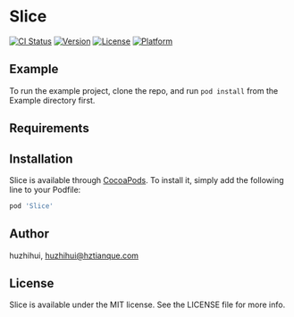 # Slice

[![CI Status](https://img.shields.io/travis/huzhihui/Slice.svg?style=flat)](https://travis-ci.org/huzhihui/Slice)
[![Version](https://img.shields.io/cocoapods/v/Slice.svg?style=flat)](https://cocoapods.org/pods/Slice)
[![License](https://img.shields.io/cocoapods/l/Slice.svg?style=flat)](https://cocoapods.org/pods/Slice)
[![Platform](https://img.shields.io/cocoapods/p/Slice.svg?style=flat)](https://cocoapods.org/pods/Slice)

## Example

To run the example project, clone the repo, and run `pod install` from the Example directory first.

## Requirements

## Installation

Slice is available through [CocoaPods](https://cocoapods.org). To install
it, simply add the following line to your Podfile:

```ruby
pod 'Slice'
```

## Author

huzhihui, huzhihui@hztianque.com

## License

Slice is available under the MIT license. See the LICENSE file for more info.
